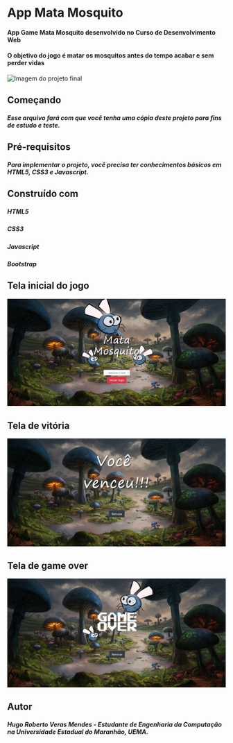 # App Mata Mosquito
#### App Game Mata Mosquito desenvolvido no Curso de Desenvolvimento Web

#### O objetivo do jogo é matar os mosquitos antes do tempo acabar e sem perder vidas
![Imagem do projeto final](https://github.com/HugoMendess/App-Mata-Mosquito/blob/main/imgs%20do%20jogo/Resultado.gif)

## Começando
##### Esse arquivo fará com que você tenha uma cópia deste projeto para fins de estudo e teste.

## Pré-requisitos
##### Para implementar o projeto, você precisa ter conhecimentos básicos em HTML5, CSS3 e Javascript.

## Construído com
##### HTML5
##### CSS3 
##### Javascript
##### Bootstrap

## Tela inicial do jogo
![Imagem do projeto final](https://github.com/HugoMendess/App-Mata-Mosquito/blob/main/imgs%20do%20jogo/TelaInicial.JPG)


## Tela de vitória
![Imagem do projeto final](https://github.com/HugoMendess/App-Mata-Mosquito/blob/main/imgs%20do%20jogo/vitoria.JPG)

## Tela de game over
![Imagem do projeto final](https://github.com/HugoMendess/App-Mata-Mosquito/blob/main/imgs%20do%20jogo/gameOver.JPG)

## Autor
##### Hugo Roberto Veras Mendes - Estudante de Engenharia da Computação na Universidade Estadual do Maranhão, UEMA.
